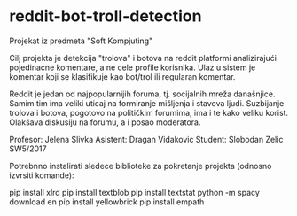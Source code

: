 # reddit-bot-troll-detection

Projekat iz predmeta "Soft Kompjuting"

Cilj projekta je detekcija "trolova" i botova na reddit platformi analizirajući pojedinacne komentare, a ne cele profile korisnika.
Ulaz u sistem je komentar koji se klasifikuje kao bot/trol ili regularan komentar.

Reddit je jedan od najpopularnijih foruma, tj. socijalnih mreža današnjice. Samim tim ima veliki uticaj na formiranje mišljenja i stavova ljudi. Suzbijanje trolova i botova, pogotovo na političkim forumima, ima i te kako veliku korist. Olakšava diskusiju na forumu, a i posao moderatora.

Profesor: Jelena Slivka
Asistent: Dragan Vidakovic
Student: Slobodan Zelic SW5/2017


Potrebnno instalirati sledece biblioteke za pokretanje projekta (odnosno izvrsiti komande):

pip install xlrd
pip install textblob
pip install textstat
python -m spacy download en
pip install yellowbrick
pip install empath
